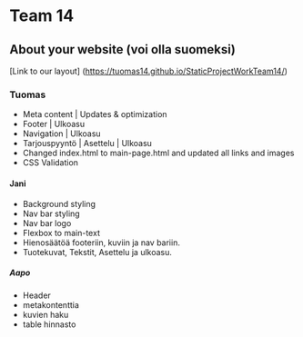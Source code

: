 # Team 14

## About your website (voi olla suomeksi)

[Link to our layout]
(https://tuomas14.github.io/StaticProjectWorkTeam14/)

### Tuomas
- Meta content | Updates & optimization 
- Footer | Ulkoasu
- Navigation | Ulkoasu
- Tarjouspyyntö | Asettelu | Ulkoasu
- Changed index.html to main-page.html and updated all links and images
- CSS Validation

#### Jani
- Background styling
- Nav bar styling
- Nav bar logo
- Flexbox to main-text
- Hienosäätöä footeriin, kuviin ja nav bariin.
- Tuotekuvat, Tekstit, Asettelu ja ulkoasu.

##### Aapo
- Header
- metakontenttia
- kuvien haku
- table hinnasto